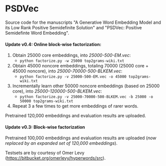 # PSDVec
Source code for the manuscripts "A Generative Word Embedding Model and its Low Rank Positive Semidefinite Solution" and "PSDVec: Positive Semidefinte Word Embedding".

#### Update v0.4: Online block-wise factorization:
1. Obtain 25000 core embeddings, into _25000-500-EM.vec_:
    * ```python factorize.py -w 25000 top2grams-wiki.txt```  
2. Obtain 45000 noncore embeddings, totaling 70000 (25000 core + 45000 noncore), into _25000-70000-500-BLKEM.vec_:
    * ```python factorize.py -v 25000-500-EM.vec -o 45000 top2grams-wiki.txt```
3. Incrementally learn other 50000 noncore embeddings (based on 25000 core), into _25000-120000-500-BLKEM.vec_:
    * ```python factorize.py -v 25000-70000-500-BLKEM.vec -b 25000 -o 50000 top2grams-wiki.txt```
4. Repeat 3 a few times to get more embeddings of rarer words.

Pretrained 120,000 embeddings and evaluation results are uploaded.

#### Update v0.3: Block-wise factorization
Pretrained 100,000 embeddings and evaluation results are uploaded (_now replaced by an expanded set of 120,000 embeddings_).

Testsets are by courtesy of Omer Levy (https://bitbucket.org/omerlevy/hyperwords/src).
